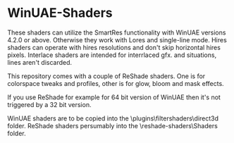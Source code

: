 # WinUAE-Shaders

These shaders can utilize the SmartRes functionality with WinUAE versions 4.2.0 or above. Otherwise they work with Lores and single-line mode.
Hires shaders can operate with hires resolutions and don't skip horizontal hires pixels. Interlace shaders are intended for interrlaced gfx. and situations, lines aren't discarded.

This repository comes with a couple of ReShade shaders. One is for colorspace tweaks and profiles, other is for glow, bloom and mask effects.

If you use ReShade for example for 64 bit version of WinUAE then it's not triggered by a 32 bit version. 

WinUAE shaders are to be copied into the \plugins\filtershaders\direct3d folder.
ReShade shaders persumably into the \reshade-shaders\Shaders folder.
